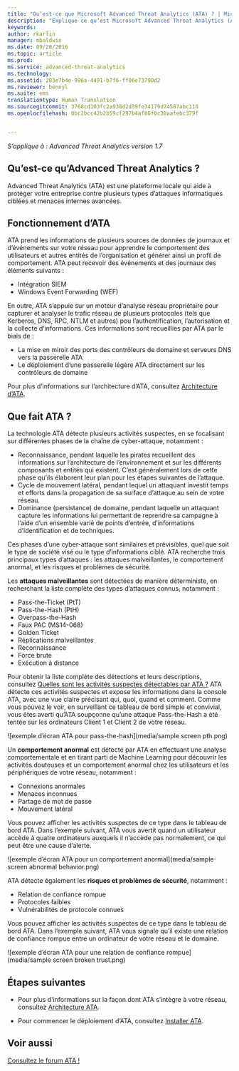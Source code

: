 ```yaml
---
title: "Qu’est-ce que Microsoft Advanced Threat Analytics (ATA) ? | Microsoft ATA"
description: "Explique ce qu’est Microsoft Advanced Threat Analytics (ATA) et quels types d’activités suspectes il peut détecter"
keywords: 
author: rkarlin
manager: mbaldwin
ms.date: 09/28/2016
ms.topic: article
ms.prod: 
ms.service: advanced-threat-analytics
ms.technology: 
ms.assetid: 283e7b4e-996a-4491-b7f6-ff06e73790d2
ms.reviewer: bennyl
ms.suite: ems
translationtype: Human Translation
ms.sourcegitcommit: 3768cd103fc2a938d2d39fe34179d74587abc118
ms.openlocfilehash: 0bc2bcc42b2b59cf297b4af86f0c38aafebc379f


---
```


*S’applique à : Advanced Threat Analytics version 1.7*


## Qu’est-ce qu’Advanced Threat Analytics ?
Advanced Threat Analytics (ATA) est une plateforme locale qui aide à protéger votre entreprise contre plusieurs types d’attaques informatiques ciblées et menaces internes avancées.

## Fonctionnement d’ATA
ATA prend les informations de plusieurs sources de données de journaux et d’événements sur votre réseau pour apprendre le comportement des utilisateurs et autres entités de l’organisation et générer ainsi un profil de comportement.
ATA peut recevoir des événements et des journaux des éléments suivants :

-   Intégration SIEM
-   Windows Event Forwarding (WEF)

En outre, ATA s’appuie sur un moteur d’analyse réseau propriétaire pour capturer et analyser le trafic réseau de plusieurs protocoles (tels que Kerberos, DNS, RPC, NTLM et autres) pou l’authentification, l’autorisation et la collecte d’informations. Ces informations sont recueillies par ATA par le biais de :

-   La mise en miroir des ports des contrôleurs de domaine et serveurs DNS vers la passerelle ATA
-   Le déploiement d’une passerelle légère ATA directement sur les contrôleurs de domaine

Pour plus d’informations sur l’architecture d’ATA, consultez [Architecture d’ATA](/advanced-threat-analytics/plan-design/ata-architecture).

## Que fait ATA ?

La technologie ATA détecte plusieurs activités suspectes, en se focalisant sur différentes phases de la chaîne de cyber-attaque, notamment :

-   Reconnaissance, pendant laquelle les pirates recueillent des informations sur l’architecture de l’environnement et sur les différents composants et entités qui existent. C’est généralement lors de cette phase qu’ils élaborent leur plan pour les étapes suivantes de l’attaque.
-   Cycle de mouvement latéral, pendant lequel un attaquant investit temps et efforts dans la propagation de sa surface d’attaque au sein de votre réseau.
-   Dominance (persistance) de domaine, pendant laquelle un attaquant capture les informations lui permettant de reprendre sa campagne à l’aide d’un ensemble varié de points d’entrée, d’informations d’identification et de techniques. 

Ces phases d’une cyber-attaque sont similaires et prévisibles, quel que soit le type de société visé ou le type d’informations ciblé.
ATA recherche trois principaux types d’attaques : les attaques malveillantes, le comportement anormal, et les risques et problèmes de sécurité.

Les **attaques malveillantes** sont détectées de manière déterministe, en recherchant la liste complète des types d’attaques connus, notamment :

-   Pass-the-Ticket (PtT)
-   Pass-the-Hash (PtH)
-   Overpass-the-Hash
-   Faux PAC (MS14-068)
-   Golden Ticket
-   Réplications malveillantes
-   Reconnaissance
-   Force brute
-   Exécution à distance

Pour obtenir la liste complète des détections et leurs descriptions, consultez [Quelles sont les activités suspectes détectables par ATA ?](ata-threats.md)
ATA détecte ces activités suspectes et expose les informations dans la console ATA, avec une vue claire précisant qui, quoi, quand et comment. Comme vous pouvez le voir, en surveillant ce tableau de bord simple et convivial, vous êtes averti qu’ATA soupçonne qu’une attaque Pass-the-Hash a été tentée sur les ordinateurs Client 1 et Client 2 de votre réseau.

 ![exemple d’écran ATA pour pass-the-hash](media/sample screen pth.png)

Un **comportement anormal** est détecté par ATA en effectuant une analyse comportementale et en tirant parti de Machine Learning pour découvrir les activités douteuses et un comportement anormal chez les utilisateurs et les périphériques de votre réseau, notamment :

-   Connexions anormales
-   Menaces inconnues
-   Partage de mot de passe
-   Mouvement latéral


Vous pouvez afficher les activités suspectes de ce type dans le tableau de bord ATA. Dans l’exemple suivant, ATA vous avertit quand un utilisateur accède à quatre ordinateurs auxquels il n’accède pas normalement, ce qui peut être une cause d’alerte.

 ![exemple d’écran ATA pour un comportement anormal](media/sample screen abnormal behavior.png) 

ATA détecte également les **risques et problèmes de sécurité**, notamment :

-   Relation de confiance rompue
-   Protocoles faibles
-   Vulnérabilités de protocole connues

Vous pouvez afficher les activités suspectes de ce type dans le tableau de bord ATA. Dans l’exemple suivant, ATA vous signale qu’il existe une relation de confiance rompue entre un ordinateur de votre réseau et le domaine.

  ![exemple d’écran ATA pour une relation de confiance rompue](media/sample screen broken trust.png)


## Étapes suivantes

-   Pour plus d’informations sur la façon dont ATA s’intègre à votre réseau, consultez [Architecture ATA](/advanced-threat-analytics/plan-design/ata-architecture).

-   Pour commencer le déploiement d’ATA, consultez [Installer ATA](/advanced-threat-analytics/deploy-use/install-ata).

## Voir aussi
[Consultez le forum ATA !](https://social.technet.microsoft.com/Forums/security/home?forum=mata)



<!--HONumber=Oct16_HO2-->


